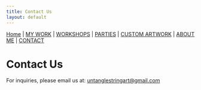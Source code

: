 ```yaml
---
title: Contact Us
layout: default
---
```


<nav style="margin-bottom:1.5em">
	<a href="/">Home</a> |
	<a href="/mywork.html">MY WORK</a> |
	<a href="/workshops.html">WORKSHOPS</a> |
	<a href="/parties.html">PARTIES</a> |
	<a href="/customartwork.html">CUSTOM ARTWORK</a> |
	<a href="/about.html">ABOUT ME</a> |
	<a href="/contact.html">CONTACT</a>
</nav>

# Contact Us

For inquiries, please email us at: untanglestringart@gmail.com